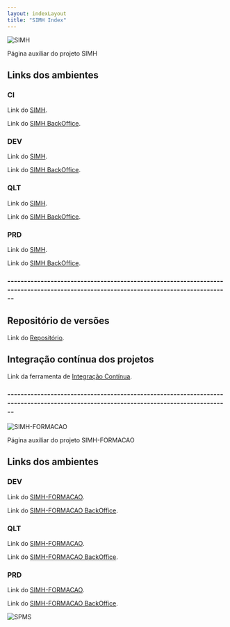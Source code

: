 ```yaml
---
layout: indexLayout
title: "SIMH Index"
---
```

![SIMH](https://simhspms.github.io/SIMH_REPO/img/simhLogo.png)

Página auxiliar do projeto SIMH

## Links dos ambientes

### CI

Link do [SIMH](http://192.168.4.237:8001/SIMH/ "SIMH").

Link do [SIMH BackOffice](http://192.168.4.237:8001/SIMH_BKO/ "SIMH BKO").

### DEV

Link do [SIMH](http://192.168.4.237:7001/SIMH/ "SIMH").

Link do [SIMH BackOffice](http://192.168.4.237:7001/SIMH_BKO/ "SIMH BKO").

### QLT

Link do [SIMH](https://simh-qa.min-saude.pt "SIMH").

Link do [SIMH BackOffice](https://simh-qa.min-saude.pt/SIMH_BKO/ "SIMH BKO").

### PRD

Link do [SIMH](http://simh.min-saude.pt/SIMH/ "SIMH").

Link do [SIMH BackOffice](http://simh.min-saude.pt/SIMH_BKO/ "SIMH BKO").

### ------------------------------------------------------------------------------------------------------------------------------------

## Repositório de versões

Link do [Repositório](http://192.168.4.237:8081/nexus/ "Nexus").

## Integração contínua dos projetos

Link da ferramenta de [Integração Contínua](http://192.168.4.237:8080 "Jenkins").

### ------------------------------------------------------------------------------------------------------------------------------------

![SIMH-FORMACAO](https://simhspms.github.io/SIMH_REPO/img/simhfLogo.png)

Página auxiliar do projeto SIMH-FORMACAO

## Links dos ambientes

### DEV

Link do [SIMH-FORMACAO](http://192.168.103.138:7001/SIMH_FORMACAO/ "SIMH-FORMACAO").

Link do [SIMH-FORMACAO BackOffice](http://192.168.103.138:7001/SIMH_FORMACAO_BKO/ "SIMH-FORMACAO BKO").

### QLT

Link do [SIMH-FORMACAO](http://simhf-qa-app01.dc.min-saude.pt:7003/SIMH_FORMACAO/ "SIMH-FORMACAO").

Link do [SIMH-FORMACAO BackOffice](http://simhf-qa-app01.dc.min-saude.pt:7003/SIMH_FORMACAO_BKO/ "SIMH-FORMACAO BKO").

### PRD

Link do [SIMH-FORMACAO](https://simh-formacao.min-saude.pt "SIMH-FORMACAO").

Link do [SIMH-FORMACAO BackOffice](https://simh-formacao.min-saude.pt/SIMH_FORMACAO_BKO/ "SIMH-FORMACAO BKO").

![SPMS](https://simhspms.github.io/SIMH_REPO/img/spmsLogo.png)
